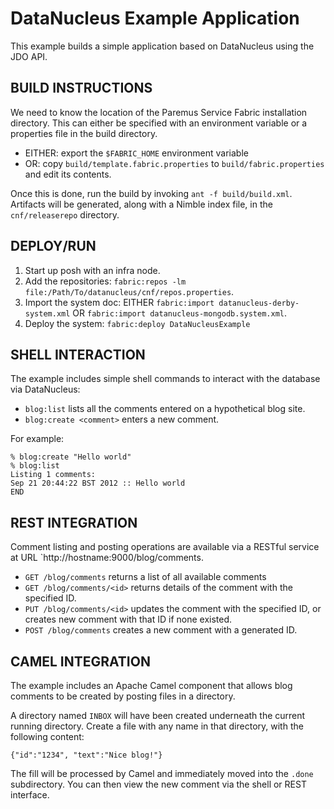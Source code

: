 DataNucleus Example Application
===============================

This example builds a simple application based on DataNucleus using the JDO API.

BUILD INSTRUCTIONS
------------------

We need to know the location of the Paremus Service Fabric installation directory. This
can either be specified with an environment variable or a properties file in the build
directory.

* EITHER: export the `$FABRIC_HOME` environment variable
* OR: copy `build/template.fabric.properties` to `build/fabric.properties` and edit its
  contents.

Once this is done, run the build by invoking `ant -f build/build.xml`. Artifacts will be
generated, along with a Nimble index file, in the `cnf/releaserepo` directory.

DEPLOY/RUN
----------

1. Start up posh with an infra node.
2. Add the repositories: `fabric:repos -lm file:/Path/To/datanucleus/cnf/repos.properties`.
3. Import the system doc: EITHER `fabric:import datanucleus-derby-system.xml` OR
   `fabric:import datanucleus-mongodb.system.xml`.
4. Deploy the system: `fabric:deploy DataNucleusExample`

SHELL INTERACTION
-----------------

The example includes simple shell commands to interact with the database via DataNucleus:

* `blog:list` lists all the comments entered on a hypothetical blog site.
* `blog:create <comment>` enters a new comment.

For example:

    % blog:create "Hello world"
    % blog:list
    Listing 1 comments:
    Sep 21 20:44:22 BST 2012 :: Hello world
    END

REST INTEGRATION
----------------

Comment listing and posting operations are available via a RESTful service at URL
`http://hostname:9000/blog/comments.

* `GET /blog/comments` returns a list of all available comments
* `GET /blog/comments/<id>` returns details of the comment with the specified ID.
* `PUT /blog/comments/<id>` updates the comment with the specified ID, or creates
  new comment with that ID if none existed.
* `POST /blog/comments` creates a new comment with a generated ID.


CAMEL INTEGRATION
-----------------

The example includes an Apache Camel component that allows blog comments to be created by
posting files in a directory.

A directory named `INBOX` will have been created underneath the current running directory.
Create a file with any name in that directory, with the following content:

    {"id":"1234", "text":"Nice blog!"}

The fill will be processed by Camel and immediately moved into the `.done` subdirectory.
You can then view the new comment via the shell or REST interface.
